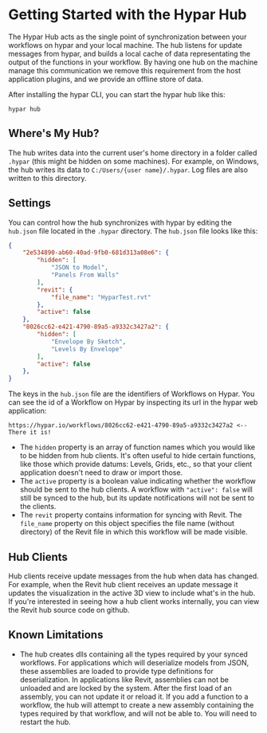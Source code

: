 # Getting Started with the Hypar Hub
The Hypar Hub acts as the single point of synchronization between your workflows on hypar and your local machine. The hub listens for update messages from hypar, and builds a local cache of data representating the output of the functions in your workflow. By having one hub on the machine manage this communication we remove this requirement from the host application plugins, and we provide an offline store of data.

After installing the hypar CLI, you can start the hypar hub like this:
```
hypar hub
```

## Where's My Hub?
The hub writes data into the current user's home directory in a folder called `.hypar` (this might be hidden on some machines). For example, on Windows, the hub writes its data to `C:/Users/{user name}/.hypar`. Log files are also written to this directory.


## Settings
You can control how the hub synchronizes with hypar by editing the `hub.json` file located in the `.hypar` directory. The `hub.json` file looks like this:
```json
{
    "2e534890-ab60-40ad-9fb0-681d313a08e6": {
        "hidden": [
            "JSON to Model",
            "Panels From Walls"
        ],
        "revit": {
            "file_name": "HyparTest.rvt"
        },
        "active": false
    },
    "8026cc62-e421-4790-89a5-a9332c3427a2": {
        "hidden": [
            "Envelope By Sketch",
            "Levels By Envelope"
        ],
        "active": false
    },
}
```
The keys in the `hub.json` file are the identifiers of Workflows on Hypar. You can see the id of a Workflow on Hypar by inspecting its url in the hypar web application:
```
https://hypar.io/workflows/8026cc62-e421-4790-89a5-a9332c3427a2 <-- There it is!
```
- The `hidden` property is an array of function names which you would like to be hidden from hub clients. It's often useful to hide certain functions, like those which provide datums: Levels, Grids, etc., so that your client application doesn't need to draw or import those.
- The `active` property is a boolean value indicating whether the workflow should be sent to the hub clients. A workflow with `"active": false` will still be synced to the hub, but its update notifications will not be sent to the clients.
- The `revit` property contains information for syncing with Revit. The `file_name` property on this object specifies the file name (without directory) of the Revit file in which this workflow will be made visible.

## Hub Clients
Hub clients receive update messages from the hub when data has changed. For example, when the Revit hub client receives an update message it updates the visualization in the active 3D view to include what's in the hub. If you're interested in seeing how a hub client works internally, you can view the Revit hub source code on github.

## Known Limitations
- The hub creates dlls containing all the types required by your synced workflows. For applications which will deserialize models from JSON, these assemblies are loaded to provide type definitions for deserialization. In applications like Revit, assemblies can not be unloaded and are locked by the system. After the first load of an assembly, you can not update it or reload it. If you add a function to a workflow, the hub will attempt to create a new assembly containing the types required by that workflow, and will not be able to. You will need to restart the hub.